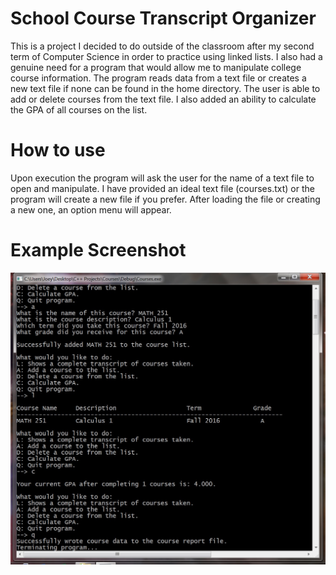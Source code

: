 # School Course Transcript Organizer 

This is a project I decided to do outside of the classroom after my second
term of Computer Science in order to practice using linked lists. I also had 
a genuine need for a program that would allow me to manipulate college course 
information. The program reads data from a text file or creates a new text file 
if none can be found in the home directory. The user is able to add or delete 
courses from the text file. I also added an ability to calculate the GPA of all 
courses on the list.

# How to use

Upon execution the program will ask the user for the name of a text file to open 
and manipulate. I have provided an ideal text file (courses.txt) or the program will
create a new file if you prefer. After loading the file or creating a new one, an 
option menu will appear.

# Example Screenshot

![Alt text](https://github.com/DKPunch/school-course-transcript/blob/master/coursesPic.jpg?raw=true "Courses Screenshot")
